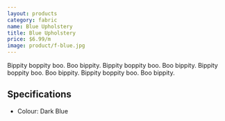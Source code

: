 ```yaml
---
layout: products
category: fabric
name: Blue Upholstery
title: Blue Upholstery
price: $6.99/m
image: product/f-blue.jpg
---
```


Bippity boppity boo. Boo bippity. Bippity boppity boo. Boo bippity. Bippity boppity boo. Boo bippity. Bippity boppity boo. Boo bippity.

## Specifications

- Colour: Dark Blue